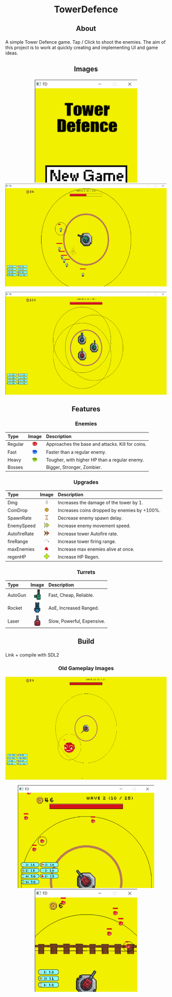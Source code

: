 # <p align="center">TowerDefence</p>
## <p align="center">About</p>
A simple Tower Defence game. Tap / Click to shoot the enemies.
The aim of this project is to work at quickly creating and implementing UI and game ideas.

## <p align="center">Images</p>
<p align="center"><img src="MainMenu.png" width="320" height="320"> <img src="gameplayImages/TD_15_04_2023_Enemy_Sprites-8d.png" height="320"></p>
<p align="center"><img src="gameplayImages/TD_15_04_2023_multiTurret.png" height="320"></p>

## <p align="center">Features</p>
### <p align="center">Enemies</p>
| Type | Image | Description |
|:---|:---:|:---|
| Regular | <img src="redEnemy.png" width="16" height="16"> | Approaches the base and attacks. Kill for coins. |
| Fast | <img src="blueEnemy.png" width="16" height="16"> | Faster than a regular enemy. |
| Heavy | <img src="greenEnemy.png" width="16" height="16"> | Tougher, with higher HP than a regular enemy. |
| Bosses |  | Bigger, Stronger, Zombier. |
### <p align="center">Upgrades</p>
| Type | Image | Description |
|:---|:---:|:---|
| Dmg | <img src="bullet.png" width="16" height="16"> | Increases the damage of the tower by 1. |
| CoinDrop | <img src="coin.png" width="16" height="16"> | Increases coins dropped by enemies by +100%. |
| SpawnRate | <img src="Hourglass.png" width="16" height="16"> | Decrease enemy spawn delay. |
| EnemySpeed | <img src="speedIcon.png" width="16" height="16"> | Increase enemy movement speed. |
| AutofireRate | <img src="autofireIcon.png" width="16" height="16"> | Increase tower Autofire rate. |
| fireRange | <img src="rangeIcon.png" width="16" height="16"> | Increase tower firing range. |
| maxEnemies | <img src="maxEnemyIcon.png" width="16" height="16"> | Increase max enemies alive at once. |
| regenHP | <img src="regenHPIcon.png" width="16" height="16"> | Increase HP Regen. |
### <p align="center">Turrets</p>
| Type | Image | Description |
|:---|:---:|:---|
| AutoGun | <img src="td_basic_towers/MG3.png" height="32"> | Fast, Cheap, Reliable. |
| Rocket | <img src="td_basic_towers/Missile_Launcher.png" height="32"> | AoE, Increased Ranged. |
| Laser | <img src="td_basic_towers/Cannon.png" height="32"> | Slow, Powerful, Expensive. |

## <p align="center">Build</p>
Link + compile with SDL2

### <p align="center">Old Gameplay Images</p>
<p align="center"><img src="gameplayImages/TD_13_04_2023_boss.png" height="320">
<p align="center"><img src="Gameplay_08042023.png" height="320"> <img src="Gameplay.png" width="320" height="320">
